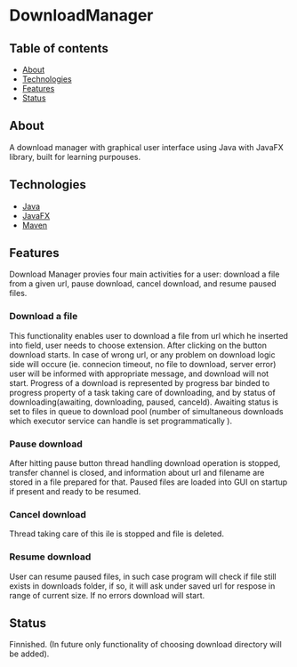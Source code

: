 # DownloadManager
## Table of contents
* [About](#about)
* [Technologies](#technologies)
* [Features](#features)
* [Status](#status)

## About
A download manager with graphical user interface using Java with JavaFX library, built for learning purpouses.

## Technologies
* [Java](#java)
* [JavaFX](#java)
* [Maven](#maven)

## Features
Download Manager provies four main activities for a user: download a file from a given url,  pause download, cancel download, and resume paused files.

### Download a file
This functionality enables user to download a file from url which he inserted into field, user needs to choose extension. After clicking on the button download starts.
In case of wrong url, or any problem on download logic side will occure (ie. connecion timeout, no file to download, server error) user will be informed with appropriate
message, and download will not start. Progress of a download is represented by progress bar binded to progress property of a task taking care of downloading, and by status
of downloading(awaiting, downloading, paused, canceld). Awaiting status is set to files in queue to download pool (number of simultaneous downloads which executor service 
can handle is set programmatically ).

### Pause download
After hitting pause button thread handling download operation is stopped, transfer channel is closed, and information about url and filename are stored in a file prepared for
that. Paused files are loaded into GUI on startup if present and ready to be resumed.

### Cancel download
Thread taking care of this ile is stopped and file is deleted.

### Resume download
User can resume paused files, in such case program will check if file still exists in downloads folder, if so, it will ask under saved url for respose in range of current size.
If no errors download will start. 

## Status
Finnished.
(In future only functionality of choosing download directory will be added).

